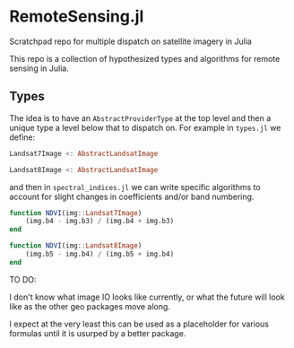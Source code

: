 # RemoteSensing.jl

Scratchpad repo for multiple dispatch on satellite imagery in Julia

This repo is a collection of hypothesized types and algorithms for remote sensing in Julia.

## Types

The idea is to have an `AbstractProviderType` at the top level and then a unique type a level below that to dispatch on. For example in `types.jl` we define:

```Julia
Landsat7Image <: AbstractLandsatImage

Landsat8Image <: AbstractLandsatImage
```
and then in `spectral_indices.jl` we can write specific algorithms to account for slight changes in coefficients and/or band numbering.

```Julia
function NDVI(img::Landsat7Image)
    (img.b4 - img.b3) / (img.b4 + img.b3)
end

function NDVI(img::Landsat8Image)
    (img.b5 - img.b4) / (img.b5 + img.b4)
end

```

TO DO:

I don't know what image IO looks like currently, or what the future will look like as the other geo packages move along. 

I expect at the very least this can be used as a placeholder for various formulas until it is usurped by a better package.